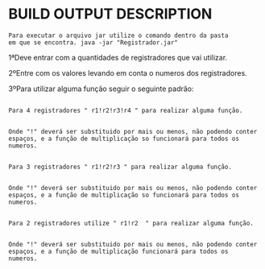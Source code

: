 BUILD OUTPUT DESCRIPTION
============


<code>Para executar o arquivo jar utilize o comando dentro da pasta em que se encontra.
java -jar "Registrador.jar"</code> 

1ªDeve entrar com a quantidades de registradores que vai utilizar.

2ºEntre com os valores levando em conta o numeros dos registradores.

3ºPara utilizar alguma função seguir o seguinte padrão:

<code>
Para 4 registradores " r1!r2!r3!r4 " para realizar alguma função.

Onde "!" deverá ser substituido por mais ou menos, não podendo conter espaços, e a função de multiplicação so funcionará para todos os numeros.</code>

<code>
Para 3 registradores " r1!r2!r3 " para realizar alguma função.
  
 
Onde "!" deverá ser substituido por mais ou menos, não podendo conter espaços, e a função de multiplicação so funcionará para todos os numeros.</code>

<code>
Para 2 registradores utilize " r1!r2  " para realizar alguma função.

Onde "!" deverá ser substituido por mais ou menos, não podendo conter espaços, e a função de multiplicação funcionará para todos os numeros.</code>
